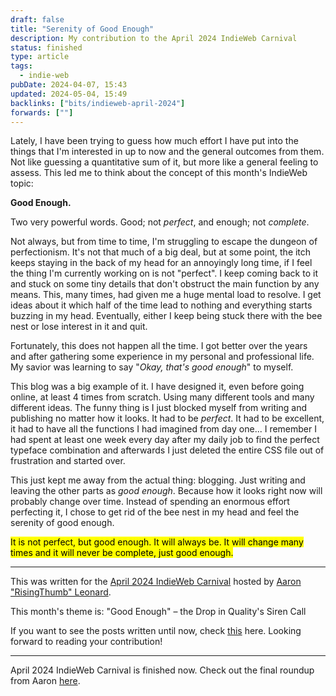 ```yaml
---
draft: false
title: "Serenity of Good Enough"
description: My contribution to the April 2024 IndieWeb Carnival
status: finished
type: article
tags:
  - indie-web
pubDate: 2024-04-07, 15:43
updated: 2024-05-04, 15:49
backlinks: ["bits/indieweb-april-2024"]
forwards: [""]
---
```


Lately, I have been trying to guess how much effort I have put into the things that I'm interested in up to now and the general outcomes from them. Not like guessing a quantitative sum of it, but more like a general feeling to assess. This led me to think about the concept of this month's IndieWeb topic:

**Good Enough.**

Two very powerful words. Good; not _perfect_, and enough; not _complete_.

Not always, but from time to time, I'm struggling to escape the dungeon of perfectionism. It's not that much of a big deal, but at some point, the itch keeps staying in the back of my head for an annoyingly long time, if I feel the thing I'm currently working on is not "perfect". I keep coming back to it and stuck on some tiny details that don't obstruct the main function by any means. This, many times, had given me a huge mental load to resolve. I get ideas about it which half of the time lead to nothing and everything starts buzzing in my head. Eventually, either I keep being stuck there with the bee nest or lose interest in it and quit.

Fortunately, this does not happen all the time. I got better over the years and after gathering some experience in my personal and professional life. My savior was learning to say "_Okay, that's good enough_" to myself.

This blog was a big example of it. I have designed it, even before going online, at least 4 times from scratch. Using many different tools and many different ideas. The funny thing is I just blocked myself from writing and publishing no matter how it looks. It had to be _perfect_. It had to be excellent, it had to have all the functions I had imagined from day one... I remember I had spent at least one week every day after my daily job to find the perfect typeface combination and afterwards I just deleted the entire CSS file out of frustration and started over.

This just kept me away from the actual thing: blogging. Just writing and leaving the other parts as _good enough_. Because how it looks right now will probably change over time. Instead of spending an enormous effort perfecting it, I chose to get rid of the bee nest in my head and feel the serenity of good enough.

<mark class="hltr-ah">It is not perfect, but good enough. It will always be. It will change many times and it will never be complete, just good enough.</mark>

<hr />

This was written for the [April 2024 IndieWeb Carnival](https://risingthumb.xyz/Writing/Blog/IndieWeb_Carnival_of_April) hosted by [Aaron "RisingThumb" Leonard](https://risingthumb.xyz).

This month's theme is: "Good Enough" – the Drop in Quality's Siren Call

If you want to see the posts written until now, check [this](https://risingthumb.xyz/Writing/Blog/IndieWeb_Carnival_of_April_Roundup) here. Looking forward to reading your contribution!

<hr/>

April 2024 IndieWeb Carnival is finished now. Check out the final roundup from Aaron [here](https://risingthumb.xyz/Writing/Blog/IndieWeb_Carnival_of_April_Final_Roundup).
